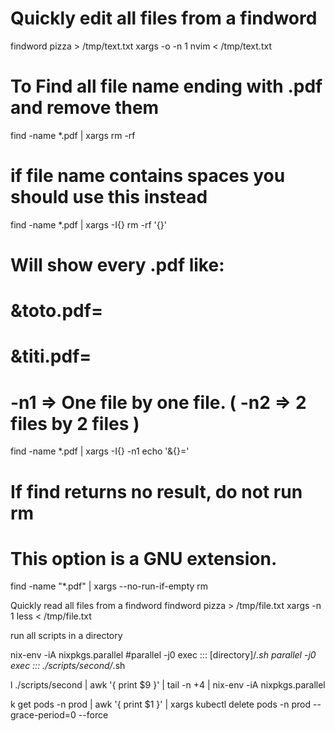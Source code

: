 # Quickly edit all files from a findword
findword pizza > /tmp/text.txt
xargs -o -n 1 nvim < /tmp/text.txt

# To Find all file name ending with .pdf and remove them
find -name *.pdf | xargs rm -rf

# if file name contains spaces you should use this instead
find -name *.pdf | xargs -I{} rm -rf '{}'

# Will show every .pdf like:
#	&toto.pdf=
#	&titi.pdf=
# -n1 => One file by one file. ( -n2 => 2 files by 2 files )

find -name *.pdf | xargs -I{} -n1 echo '&{}='

# If find returns no result, do not run rm
# This option is a GNU extension.
find -name "*.pdf" | xargs --no-run-if-empty rm

Quickly read all files from a findword
findword pizza > /tmp/file.txt
xargs -n 1 less < /tmp/file.txt


run all scripts in a directory

nix-env -iA nixpkgs.parallel
#parallel -j0 exec ::: [directory]/*.sh
parallel -j0 exec ::: ./scripts/second/*.sh




 l ./scripts/second | awk '{ print $9 }' | tail -n +4 | nix-env -iA nixpkgs.parallel



k get pods -n prod | awk '{ print $1 }' | xargs kubectl delete pods -n prod --grace-period=0 --force
